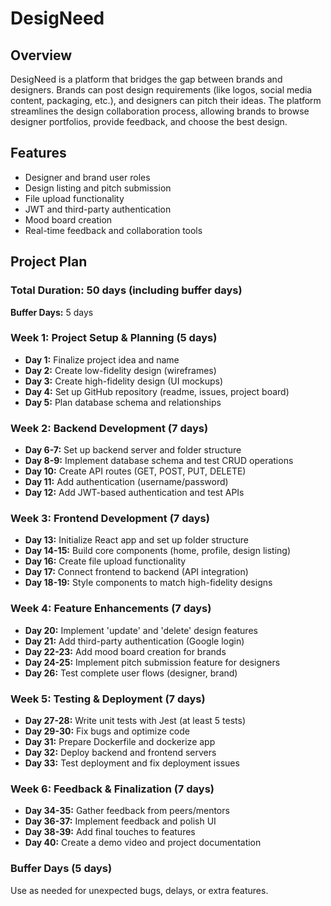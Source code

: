 
# DesigNeed

## Overview
DesigNeed is a platform that bridges the gap between brands and designers. Brands can post design requirements (like logos, social media content, packaging, etc.), and designers can pitch their ideas. The platform streamlines the design collaboration process, allowing brands to browse designer portfolios, provide feedback, and choose the best design.

## Features
- Designer and brand user roles
- Design listing and pitch submission
- File upload functionality
- JWT and third-party authentication
- Mood board creation
- Real-time feedback and collaboration tools

## Project Plan
### Total Duration: 50 days (including buffer days)  
**Buffer Days:** 5 days

### Week 1: Project Setup & Planning (5 days)
- **Day 1:** Finalize project idea and name
- **Day 2:** Create low-fidelity design (wireframes)
- **Day 3:** Create high-fidelity design (UI mockups)
- **Day 4:** Set up GitHub repository (readme, issues, project board)
- **Day 5:** Plan database schema and relationships

### Week 2: Backend Development (7 days)
- **Day 6-7:** Set up backend server and folder structure
- **Day 8-9:** Implement database schema and test CRUD operations
- **Day 10:** Create API routes (GET, POST, PUT, DELETE)
- **Day 11:** Add authentication (username/password)
- **Day 12:** Add JWT-based authentication and test APIs

### Week 3: Frontend Development (7 days)
- **Day 13:** Initialize React app and set up folder structure
- **Day 14-15:** Build core components (home, profile, design listing)
- **Day 16:** Create file upload functionality
- **Day 17:** Connect frontend to backend (API integration)
- **Day 18-19:** Style components to match high-fidelity designs

### Week 4: Feature Enhancements (7 days)
- **Day 20:** Implement 'update' and 'delete' design features
- **Day 21:** Add third-party authentication (Google login)
- **Day 22-23:** Add mood board creation for brands
- **Day 24-25:** Implement pitch submission feature for designers
- **Day 26:** Test complete user flows (designer, brand)

### Week 5: Testing & Deployment (7 days)
- **Day 27-28:** Write unit tests with Jest (at least 5 tests)
- **Day 29-30:** Fix bugs and optimize code
- **Day 31:** Prepare Dockerfile and dockerize app
- **Day 32:** Deploy backend and frontend servers
- **Day 33:** Test deployment and fix deployment issues

### Week 6: Feedback & Finalization (7 days)
- **Day 34-35:** Gather feedback from peers/mentors
- **Day 36-37:** Implement feedback and polish UI
- **Day 38-39:** Add final touches to features
- **Day 40:** Create a demo video and project documentation

### Buffer Days (5 days)
Use as needed for unexpected bugs, delays, or extra features.
